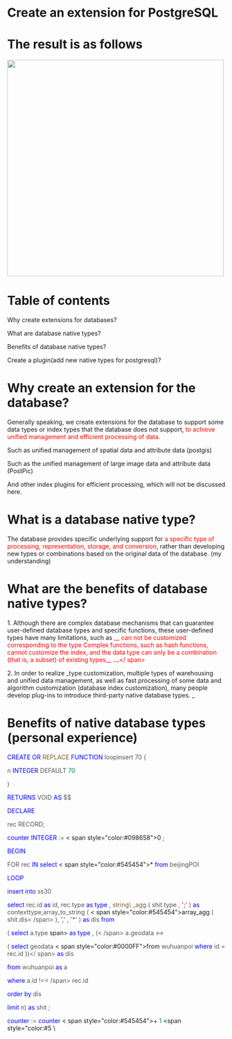 # Create an extension for PostgreSQL

# The result is as follows
<img src="images/advanced database_Li Yuan_120210970.png" width=500px />


# Table of contents

Why create extensions for databases?

What are database native types?

Benefits of database native types?

Create a plugin\(add new native types for postgresql)?

# Why create an extension for the database?

Generally speaking, we create extensions for the database to support some data types or index types that the database does not support, <span style="color:#FF0000">to achieve unified management and efficient processing of data. </span>

Such as unified management of spatial data and attribute data (postgis)

Such as the unified management of large image data and attribute data (PostPic)

And other index plugins for efficient processing, which will not be discussed here.

# What is a database native type?

The database provides specific underlying support for <span style="color:#FF0000">a specific type of processing, representation, storage, and conversion</span>, rather than developing new types or combinations based on the original data of the database. (my understanding)

# What are the benefits of database native types?

1\. Although there are complex database mechanisms that can guarantee user-defined database types and specific functions, these user-defined types have many limitations, such as <span style="color:#FF0000"> __ can not be customized corresponding to the type Complex functions, such as hash functions, cannot customize the index, and the data type can only be a combination (that is, a subset) of existing types__ </span> <span style="color:#FF0000">__…__</ span>

2\. In order to realize _type customization, multiple types of warehousing and unified data management, as well as fast processing of some data and algorithm customization (database index customization), many people develop plug-ins to introduce third-party native database types. _

# Benefits of native database types (personal experience)

<span style="color:#0000FF">CREATE</span> <span style="color:#0000FF">OR</span> <span style="color:#795E26">REPLACE</span> <span style="color:#0000FF">FUNCTION</span> <span style="color:#545454">loopinsert</span> <span style="color:#545454">70</span> <span style= "color:#545454">\(</span>

<span style="color:#545454">n</span> <span style="color:#0000FF">INTEGER</span> <span style="color:#545454">DEFAULT</span> <span style="color:#098658">70</span>

<span style="color:#545454">\)</span>

<span style="color:#0000FF">RETURNS</span> <span style="color:#545454">VOID</span> <span style="color:#0000FF">AS</span> <span style="color:#545454">$$</span>

<span style="color:#0000FF">DECLARE</span>

<span style="color:#545454">rec RECORD;</span>

<span style="color:#0000FF">counter</span> <span style="color:#0000FF">INTEGER</span> <span style="color:#545454">:=</span> < span style="color:#098658">0</span> <span style="color:#545454">;</span>

<span style="color:#0000FF">BEGIN</span>

<span style="color:#545454">FOR rec</span> <span style="color:#0000FF">IN</span> <span style="color:#0000FF">select</span> < span style="color:#545454">\*</span> <span style="color:#0000FF">from</span> <span style="color:#545454">beijingPOI</span>

<span style="color:#0000FF">LOOP</span>

<span style="color:#0000FF">insert</span> <span style="color:#0000FF">into</span> <span style="color:#545454">ss30</span>

<span style="color:#0000FF">select</span> <span style="color:#545454">rec\.id</span> <span style="color:#0000FF">as</span > <span style="color:#545454">id\,</span> <span style="color:#545454">rec\.type</span> <span style="color:#0000FF">as </span> <span style="color:#0000FF">type</span> <span style="color:#545454">\,</span> <span style="color:#795E26">string\ _agg</span> <span style="color:#545454">\(</span> <span style="color:#545454">shit\.type</span> <span style="color:#545454 ">\,</span> <span style="color:#A31515">';'</span> <span style="color:#545454">\)</span> <span style="color: #0000FF">as</span> <span style="color:#545454">contexttype\,array\_to\_string</span> <span style="color:#545454">\(</span> < span style="color:#545454">array\_agg</span> <span style="color:#545454">\(</span> <span style="color:#545454">shit\.dis< /span> <span style="color:#545454">\)\,</span> <span style="color:#A31515">'\,'</span> <span style="color:#545454 ">\,</span> <span style="colo r:#A31515">'\*'</span> <span style="color:#545454">\)</span> <span style="color:#0000FF">as</span> <span style ="color:#545454">dis</span> <span style="color:#0000FF">from</span>

<span style="color:#545454">\(</span> <span style="color:#0000FF">select</span> <span style="color:#545454">a\.type</span> span> <span style="color:#0000FF">as</span> <span style="color:#0000FF">type</span> <span style="color:#545454">\, \(< /span> <span style="color:#545454">a\.geodata</span> <span style="color:#545454">\<\-></span>

<span style="color:#545454">\(</span> <span style="color:#0000FF">select</span> <span style="color:#545454">geodata</span> < span style="color:#0000FF">from</span> <span style="color:#545454">wuhuanpoi</span> <span style="color:#0000FF">where</span> <span style ="color:#545454">id =</span> <span style="color:#545454">rec\.id</span> <span style="color:#545454">\)\)</ span> <span style="color:#0000FF">as</span> <span style="color:#545454">dis</span>

<span style="color:#0000FF">from</span> <span style="color:#545454">wuhuanpoi</span> <span style="color:#0000FF">as</span> <span style="color:#545454">a</span>

<span style="color:#0000FF">where</span> <span style="color:#545454">a\.id</span> <span style="color:#545454">\!=< /span> <span style="color:#545454">rec\.id</span>

<span style="color:#0000FF">order by</span> <span style="color:#545454">dis</span>

<span style="color:#0000FF">limit</span> <span style="color:#545454">n\)</span> <span style="color:#0000FF">as</span> <span style="color:#545454">shit ;</span>

<span style="color:#0000FF">counter</span> <span style="color:#545454">:=</span> <span style="color:#0000FF">counter</span> < span style="color:#545454">\+</span> <span style="color:#098658">1</span> <span style="color:#5
\
